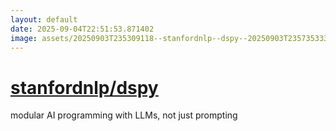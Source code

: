 ```yaml
---
layout: default
date: 2025-09-04T22:51:53.871402
image: assets/20250903T235309118--stanfordnlp--dspy--20250903T235735333--cropped.png
---
```


# [stanfordnlp/dspy](https://github.com/stanfordnlp/dspy)

modular AI programming with LLMs, not just prompting
